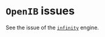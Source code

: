 # `OpenIB` issues

See the issue of the [`infinity`](https://gitlab.com/catamphetamine/imageboard/blob/master/docs/engines/infinity-issues.md) engine.